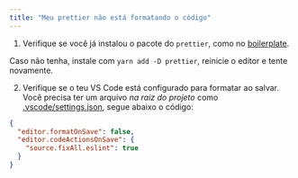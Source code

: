 ```yaml
---
title: "Meu prettier não está formatando o código"
---
```


1. Verifique se você já instalou o pacote do `prettier`, como no [boilerplate](https://github.com/React-Avancado/boilerplate/blob/master/package.json#L59).

Caso não tenha, instale com `yarn add -D prettier`, reinicie o editor e tente novamente.

2. Verifique se o teu VS Code está configurado para formatar ao salvar. Você precisa ter um arquivo *na raiz do projeto* como [.vscode/settings.json](https://github.com/React-Avancado/boilerplate/blob/master/.vscode/settings.json), segue abaixo o código:

```json
{
  "editor.formatOnSave": false,
  "editor.codeActionsOnSave": {
    "source.fixAll.eslint": true
  }
}
```
